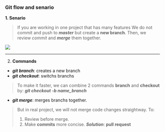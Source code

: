 ### Git flow and senario
**1. Senario**
> If you are working in one project that has many features
> We do not commit and push to ***master*** but create a **new branch**. Then, we review *commit* and ***merge*** them together.

![](https://gitbookdown.site/img/git_branch_merge.png)
___
2. **Commands**
* ***git branch***: creates a new branch
![]()
* ***git checkout***: switchs branchs
![]()
> To make it faster, we can combine 2 commands **branch** and **checkout** by: ***git checkout -b name_branch***
* ***git merge***: merges branchs together.
![]()
> But in real project, we will not merge code changes straightway. To:
> 1. Review before merge.
> 2. Make **commits** more concise.
> ***Solution***: **pull request**